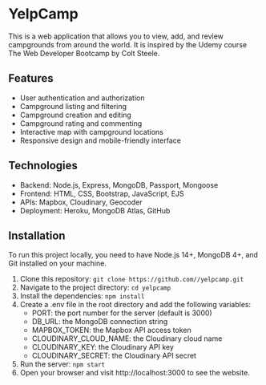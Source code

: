 # YelpCamp

This is a web application that allows you to view, add, and review campgrounds from around the world. It is inspired by the Udemy course The Web Developer Bootcamp by Colt Steele.

## Features

- User authentication and authorization
- Campground listing and filtering
- Campground creation and editing
- Campground rating and commenting
- Interactive map with campground locations
- Responsive design and mobile-friendly interface

## Technologies

- Backend: Node.js, Express, MongoDB, Passport, Mongoose
- Frontend: HTML, CSS, Bootstrap, JavaScript, EJS
- APIs: Mapbox, Cloudinary, Geocoder
- Deployment: Heroku, MongoDB Atlas, GitHub

## Installation

To run this project locally, you need to have Node.js 14+, MongoDB 4+, and Git installed on your machine.

1. Clone this repository: `git clone https://github.com//yelpcamp.git`
2. Navigate to the project directory: `cd yelpcamp`
3. Install the dependencies: `npm install`
4. Create a .env file in the root directory and add the following variables:
    - PORT: the port number for the server (default is 3000)
    - DB_URL: the MongoDB connection string
    - MAPBOX_TOKEN: the Mapbox API access token
    - CLOUDINARY_CLOUD_NAME: the Cloudinary cloud name
    - CLOUDINARY_KEY: the Cloudinary API key
    - CLOUDINARY_SECRET: the Cloudinary API secret
5. Run the server: `npm start`
6. Open your browser and visit http://localhost:3000 to see the website.
